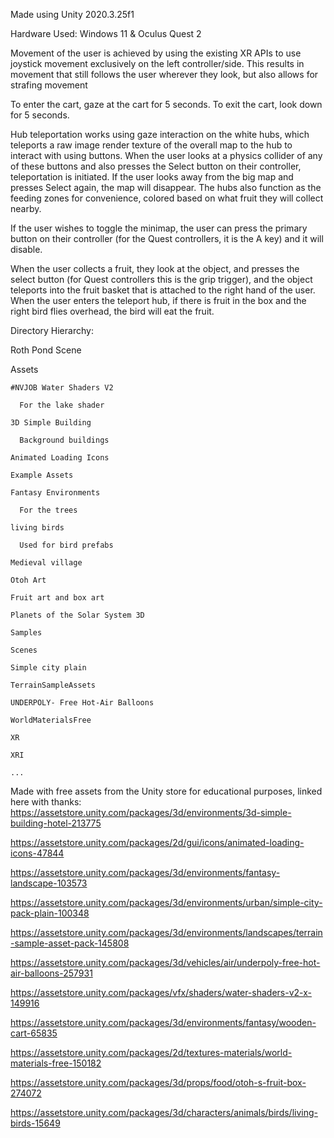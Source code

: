Made using Unity 2020.3.25f1

Hardware Used: Windows 11 & Oculus Quest 2


Movement of the user is achieved by using the existing XR APIs to use joystick movement exclusively on the left controller/side. This results in movement that still follows the user wherever they look, but also allows for strafing movement

To enter the cart, gaze at the cart for 5 seconds. To exit the cart, look down for 5 seconds.

Hub teleportation works using gaze interaction on the white hubs, which teleports a raw image render texture of the overall map to the hub to interact with using buttons. When the user looks at a physics collider of any of these buttons and also presses the Select button on their controller, teleportation is initiated. If the user looks away from the big map and presses Select again, the map will disappear. The hubs also function as the feeding zones for convenience, colored based on what fruit they will collect nearby.

If the user wishes to toggle the minimap, the user can press the primary button on their controller (for the Quest controllers, it is the A key) and it will disable.

When the user collects a fruit, they look at the object, and presses the select button (for Quest controllers this is the grip trigger), and the object teleports into the fruit basket that is attached to the right hand of the user. When the user enters the teleport hub, if there is fruit in the box and the right bird flies overhead, the bird will eat the fruit.




Directory Hierarchy:

Roth Pond Scene

  Assets
  
    #NVJOB Water Shaders V2
    
      For the lake shader
      
    3D Simple Building
    
      Background buildings
      
    Animated Loading Icons
    
    Example Assets
    
    Fantasy Environments
    
      For the trees
      
    living birds
    
      Used for bird prefabs
      
    Medieval village
    
    Otoh Art
    
    Fruit art and box art
    
    Planets of the Solar System 3D
    
    Samples
    
    Scenes
    
    Simple city plain
    
    TerrainSampleAssets
    
    UNDERPOLY- Free Hot-Air Balloons
    
    WorldMaterialsFree
    
    XR
    
    XRI

    ...




Made with free assets from the Unity store for educational purposes, linked here with thanks:
https://assetstore.unity.com/packages/3d/environments/3d-simple-building-hotel-213775

https://assetstore.unity.com/packages/2d/gui/icons/animated-loading-icons-47844

https://assetstore.unity.com/packages/3d/environments/fantasy-landscape-103573

https://assetstore.unity.com/packages/3d/environments/urban/simple-city-pack-plain-100348

https://assetstore.unity.com/packages/3d/environments/landscapes/terrain-sample-asset-pack-145808

https://assetstore.unity.com/packages/3d/vehicles/air/underpoly-free-hot-air-balloons-257931

https://assetstore.unity.com/packages/vfx/shaders/water-shaders-v2-x-149916

https://assetstore.unity.com/packages/3d/environments/fantasy/wooden-cart-65835

https://assetstore.unity.com/packages/2d/textures-materials/world-materials-free-150182

https://assetstore.unity.com/packages/3d/props/food/otoh-s-fruit-box-274072

https://assetstore.unity.com/packages/3d/characters/animals/birds/living-birds-15649

